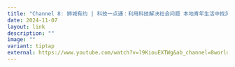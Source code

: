```yaml
---
title: "Channel 8: 狮城有约 | 科技一点通：利用科技解决社会问题 本地青年生活中找灵感"
date: 2024-11-07
layout: link
description: ""
image: ""
variant: tiptap
external: https://www.youtube.com/watch?v=l9KiouEXTWg&ab_channel=8world
---
```

